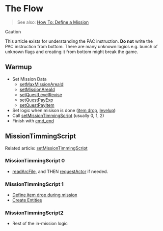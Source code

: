# The Flow

> See also: [How To: Define a Mission](./how-to-define-a-mission.md)

> [!CAUTION]
> This article exists for understanding the PAC instruction.
> **Do not** write the PAC instruction from bottom. There are many unknown logics e.g. bunch of unknown flags and creating it from bottom might break the game.

## Warmup

- Set Mission Data
    - [setMaxMissionAreaId](../setmaxmissionareaid.md)
    - [setMissionAreaId](../setmissionareaid.md)
    - [setQuestLevelRevise](../setquestlevelrevise.md)
    - [setQuestPayExp](../setquestpayexp.md)
    - [setQuestPayItem](../setquestpayitem.md)
- Set logic when misison is done ([item drop](../resultboxitemlabel.md), [levelup](../resultlevelupcalaclabel.md))
- Call [setMissionTimmingScript](../setmissiontimmingscript.md) (usually 0, 1, 2)
- Finish with [cmd_end](../cmd_end.md)

## MissionTimmingScript

Related article: [setMissionTimmingScript](../setmissiontimmingscript.md)

### MissionTimmingScript 0
   - [readArcFile](../readarcfile.md), and THEN [requestActor](../requestactor.md) if needed.
### MissionTimmingScript 1
   - [Define item drop during mission](./how-to-set-item-drops.md)
   - [Create Entities](./how-to-create-an-enemy-target.md)
### MissionTimmingScript2
   - Rest of the in-mission logic